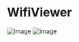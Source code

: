 # WifiViewer


![image](https://raw.githubusercontent.com/wuwz/WifiViewer/master/demo1.png)
![image](https://raw.githubusercontent.com/wuwz/WifiViewer/master/demo2.png)
